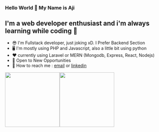 ### Hello World 👋 My Name is Aji
## I'm a web developer enthusiast and i'm always learning while coding 🙌

- :sunglasses: I'm Fullstack developer, just joking xD. I Prefer Backend Section
- :desktop_computer: I'm mostly using PHP and Javascript, also a little bit using python
- :hearts: currently using Laravel or MERN (Mongodb, Express, React, Nodejs)
- :star2: Open to New Opportunities
- :call_me_hand: How to reach me : [email](mailto:wahyuajisulaiman@gmail.com) or [linkedin](https://www.linkedin.com/in/welvim/)

<p style="display:flex; flex-wrap: 'wrap'">
  <img align="center" src="https://github-readme-stats.vercel.app/api?username=claytten&theme=gruvbox&show_icons=true" height=180px width:50%/>
  <img align="center" src="https://github-readme-stats.vercel.app/api/top-langs/?username=claytten&hide=css,html&layout=compact&theme=gruvbox" height=180px width:50%/>
</p>
